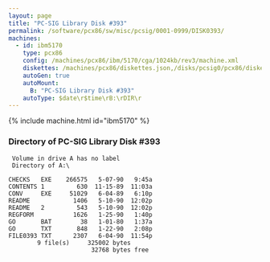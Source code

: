 ```yaml
---
layout: page
title: "PC-SIG Library Disk #393"
permalink: /software/pcx86/sw/misc/pcsig/0001-0999/DISK0393/
machines:
  - id: ibm5170
    type: pcx86
    config: /machines/pcx86/ibm/5170/cga/1024kb/rev3/machine.xml
    diskettes: /machines/pcx86/diskettes.json,/disks/pcsig0/pcx86/diskettes.json
    autoGen: true
    autoMount:
      B: "PC-SIG Library Disk #393"
    autoType: $date\r$time\rB:\rDIR\r
---
```


{% include machine.html id="ibm5170" %}

### Directory of PC-SIG Library Disk #393

     Volume in drive A has no label
     Directory of A:\

    CHECKS   EXE    266575   5-07-90   9:45a
    CONTENTS 1         630  11-15-89  11:03a
    CONV     EXE     51029   6-04-89   6:10p
    README            1406   5-10-90  12:02p
    README   2         543   5-10-90  12:02p
    REGFORM           1626   1-25-90   1:40p
    GO       BAT        38   1-01-80   1:37a
    GO       TXT       848   1-22-90   2:08p
    FILE0393 TXT      2307   6-04-90  11:54p
            9 file(s)     325002 bytes
                           32768 bytes free
